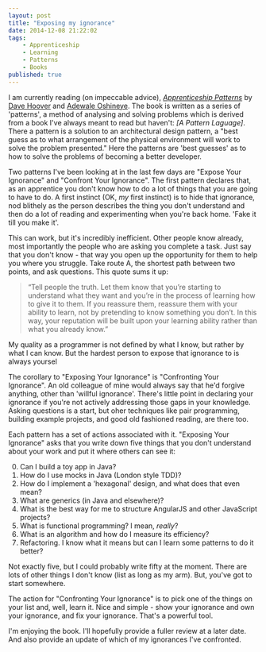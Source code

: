 ```yaml
---
layout: post
title: "Exposing my ignorance"
date: 2014-12-08 21:22:02
tags:
    - Apprenticeship
    - Learning
    - Patterns
    - Books
published: true
---
```


I am currently reading (on impeccable advice), _[Apprenticeship Patterns]_ by
[Dave Hoover] and [Adewale Oshineye]. The book is written as a series of
'patterns', a method of analysing and solving problems which is derived from
a book I've always meant to read but haven't: _[A Pattern Laguage]_. There
a pattern is a solution to an architectural design pattern, a "best guess as to
what arrangement of the physical environment will work to solve the problem
presented." Here the patterns are 'best guesses' as to how to solve the problems
of becoming a better developer.

Two patterns I've been looking at in the last few days are "Expose Your
Ignorance" and "Confront Your Ignorance". The first pattern declares that, as
an apprentice you don't know how to do a lot of things that you are going to
have to do. A first instinct (OK, _my_ first instinct) is to hide that
ignorance, nod blithely as the person describes the thing you don't understand
and then do a lot of reading and experimenting when you're back home. 'Fake it
till you make it'.

This can work, but it's incredibly inefficient. Other people know already, most
importantly the people who are asking you complete a task. Just say that you
don't know - that way you open up the opportunity for them to help you where you
struggle. Take route A, the shortest path between two points, and ask questions.
This quote sums it up:

>“Tell people the truth. Let them know that you’re starting to understand what
>they want and you’re in the process of learning how to give it to them. If you
>reassure them, reassure them with your ability to learn, not by pretending to
>know something you don’t. In this way, your reputation will be built upon your
>learning ability rather than what you already know.”

My quality as a programmer is not defined by what I know, but rather by what
I can know. But the hardest person to expose that ignorance to is always yoursel

The corollary to "Exposing Your Ignorance" is "Confronting Your Ignorance". An
old colleague of mine would always say that he'd forgive anything, other than
'willful ignorance'. There's little point in declaring your ignorance if you're
not actively addressing those gaps in your knowledge. Asking questions is
a start, but oher techniques like pair programming, building example projects,
and good old fashioned reading, are there too.

Each pattern has a set of actions associated with it. "Exposing Your Ignorance"
asks that you write down five things that you don't understand about your work
and put it where others can see it:

 0. Can I build a toy app in Java?
 1. How do I use mocks in Java (London style TDD)?
 2. How do I implement a 'hexagonal' design, and what does that even mean?
 3. What are generics (in Java and elsewhere)?
 4. What is the best way for me to structure AngularJS and other JavaScript projects?
 5. What is functional programming? I mean, _really_?
 6. What is an algorithm and how do I measure its efficiency?
 7. Refactoring. I know what it means but can I learn some patterns to do it better?

Not exactly five, but I could probably write fifty at the moment. There are lots
of other things I don't know (list as long as my arm). But, you've got to start
somewhere.

The action for "Confronting Your Ignorance" is to pick one of the things on your
list and, well, learn it. Nice and simple - show your ignorance and own your
ignorance, and fix your ignorance. That's a powerful tool.

I'm enjoying the book. I'll hopefully provide a fuller review at a later date.
And also provide an update of which of my ignorances I've confronted.

[A Pattern Language]: https://en.wikipedia.org/wiki/A_Pattern_Language
[Adewale Oshineye]: https://twitter.com/ade_oshineye
[Apprenticeship Patterns]: http://shop.oreilly.com/product/9780596518387.do
[Dave Hoover]: https://twitter.com/davehoover
[software design patterns]: https://en.wikipedia.org/wiki/A_Pattern_Language
